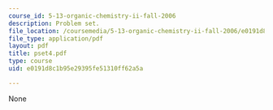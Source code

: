 ```yaml
---
course_id: 5-13-organic-chemistry-ii-fall-2006
description: Problem set.
file_location: /coursemedia/5-13-organic-chemistry-ii-fall-2006/e0191d8c1b95e29395fe51310ff62a5a_pset4.pdf
file_type: application/pdf
layout: pdf
title: pset4.pdf
type: course
uid: e0191d8c1b95e29395fe51310ff62a5a

---
```

None